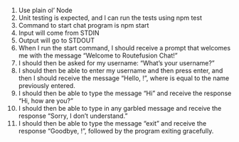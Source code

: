 1. Use plain ol’ Node
2. Unit testing is expected, and I can run the tests using npm test
3. Command to start chat program is npm start
4. Input will come from STDIN
5. Output will go to STDOUT
6. When I run the start command, I should receive a prompt that welcomes me with the
   message “Welcome to Routefusion Chat!”
7. I should then be asked for my username: “What’s your username?”
8. I should then be able to enter my username and then press enter, and then I should
   receive the message “Hello, <username>!”, where <username> is equal to the name
   previously entered.
9. I should then be able to type the message “Hi” and receive the response “Hi, how are
   you?”
10. I should then be able to type in any garbled message and receive the response “Sorry, I
    don’t understand.”
11. I should then be able to type the message “exit” and receive the response “Goodbye,
    <username>!”, followed by the program exiting gracefully.
